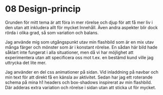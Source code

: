 ---
---
08 Design-princip
=========================
Grunden för mitt tema är att föra in mer rörelse och djup för att få mer liv i den utan att inkludera allt för mycket
Innehåll. Även andra aspekter blir dock rörda i olika grad, så som variation och balans.

Jag använde mig som utgångspunkt utav min flashbild som är en mix utav många färger och mönster som är i konstant rörelse. En sådan här bild hade såklart inte fungerat i alla situationer, men då vi har möjlighet att experimentera utan att specificera oss mot t.ex. en bestämd kund ville jag uttrycka det lite mer.

Jag använder en del css animationer på sidan. Vid inladdning på navbar och min text för att direkt få en känsla av aktivitet. Sedan har jag ett roterande schema på mina h1 headers och box-shadows inspirerat av min flashbild. Där adderas extra variation och rörelse i sidan utan att sticka ut för mycket.
